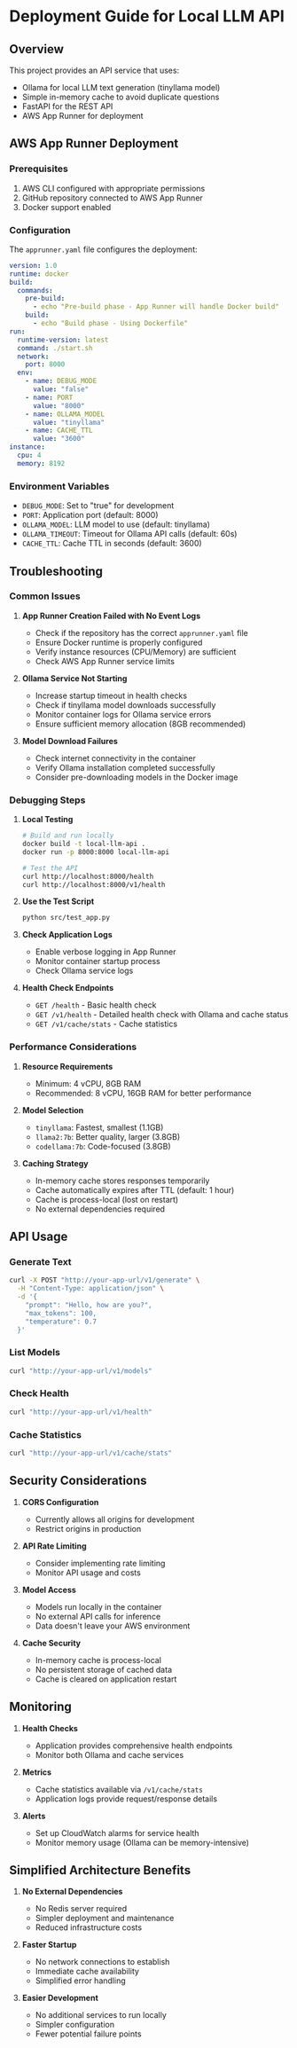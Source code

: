 # Deployment Guide for Local LLM API

## Overview

This project provides an API service that uses:
- Ollama for local LLM text generation (tinyllama model)
- Simple in-memory cache to avoid duplicate questions
- FastAPI for the REST API
- AWS App Runner for deployment

## AWS App Runner Deployment

### Prerequisites

1. AWS CLI configured with appropriate permissions
2. GitHub repository connected to AWS App Runner
3. Docker support enabled

### Configuration

The `apprunner.yaml` file configures the deployment:

```yaml
version: 1.0
runtime: docker
build:
  commands:
    pre-build:
      - echo "Pre-build phase - App Runner will handle Docker build"
    build:
      - echo "Build phase - Using Dockerfile"
run:
  runtime-version: latest
  command: ./start.sh
  network:
    port: 8000
  env:
    - name: DEBUG_MODE
      value: "false"
    - name: PORT
      value: "8000"
    - name: OLLAMA_MODEL
      value: "tinyllama"
    - name: CACHE_TTL
      value: "3600"
instance:
  cpu: 4
  memory: 8192
```

### Environment Variables

- `DEBUG_MODE`: Set to "true" for development
- `PORT`: Application port (default: 8000)
- `OLLAMA_MODEL`: LLM model to use (default: tinyllama)
- `OLLAMA_TIMEOUT`: Timeout for Ollama API calls (default: 60s)
- `CACHE_TTL`: Cache TTL in seconds (default: 3600)

## Troubleshooting

### Common Issues

1. **App Runner Creation Failed with No Event Logs**
   - Check if the repository has the correct `apprunner.yaml` file
   - Ensure Docker runtime is properly configured
   - Verify instance resources (CPU/Memory) are sufficient
   - Check AWS App Runner service limits

2. **Ollama Service Not Starting**
   - Increase startup timeout in health checks
   - Check if tinyllama model downloads successfully
   - Monitor container logs for Ollama service errors
   - Ensure sufficient memory allocation (8GB recommended)

3. **Model Download Failures**
   - Check internet connectivity in the container
   - Verify Ollama installation completed successfully
   - Consider pre-downloading models in the Docker image

### Debugging Steps

1. **Local Testing**
   ```bash
   # Build and run locally
   docker build -t local-llm-api .
   docker run -p 8000:8000 local-llm-api
   
   # Test the API
   curl http://localhost:8000/health
   curl http://localhost:8000/v1/health
   ```

2. **Use the Test Script**
   ```bash
   python src/test_app.py
   ```

3. **Check Application Logs**
   - Enable verbose logging in App Runner
   - Monitor container startup process
   - Check Ollama service logs

4. **Health Check Endpoints**
   - `GET /health` - Basic health check
   - `GET /v1/health` - Detailed health check with Ollama and cache status
   - `GET /v1/cache/stats` - Cache statistics

### Performance Considerations

1. **Resource Requirements**
   - Minimum: 4 vCPU, 8GB RAM
   - Recommended: 8 vCPU, 16GB RAM for better performance

2. **Model Selection**
   - `tinyllama`: Fastest, smallest (1.1GB)
   - `llama2:7b`: Better quality, larger (3.8GB)
   - `codellama:7b`: Code-focused (3.8GB)

3. **Caching Strategy**
   - In-memory cache stores responses temporarily
   - Cache automatically expires after TTL (default: 1 hour)
   - Cache is process-local (lost on restart)
   - No external dependencies required

## API Usage

### Generate Text
```bash
curl -X POST "http://your-app-url/v1/generate" \
  -H "Content-Type: application/json" \
  -d '{
    "prompt": "Hello, how are you?",
    "max_tokens": 100,
    "temperature": 0.7
  }'
```

### List Models
```bash
curl "http://your-app-url/v1/models"
```

### Check Health
```bash
curl "http://your-app-url/v1/health"
```

### Cache Statistics
```bash
curl "http://your-app-url/v1/cache/stats"
```

## Security Considerations

1. **CORS Configuration**
   - Currently allows all origins for development
   - Restrict origins in production

2. **API Rate Limiting**
   - Consider implementing rate limiting
   - Monitor API usage and costs

3. **Model Access**
   - Models run locally in the container
   - No external API calls for inference
   - Data doesn't leave your AWS environment

4. **Cache Security**
   - In-memory cache is process-local
   - No persistent storage of cached data
   - Cache is cleared on application restart

## Monitoring

1. **Health Checks**
   - Application provides comprehensive health endpoints
   - Monitor both Ollama and cache services

2. **Metrics**
   - Cache statistics available via `/v1/cache/stats`
   - Application logs provide request/response details

3. **Alerts**
   - Set up CloudWatch alarms for service health
   - Monitor memory usage (Ollama can be memory-intensive)

## Simplified Architecture Benefits

1. **No External Dependencies**
   - No Redis server required
   - Simpler deployment and maintenance
   - Reduced infrastructure costs

2. **Faster Startup**
   - No network connections to establish
   - Immediate cache availability
   - Simplified error handling

3. **Easier Development**
   - No additional services to run locally
   - Simpler configuration
   - Fewer potential failure points 